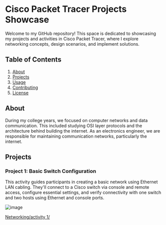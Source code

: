 # Cisco Packet Tracer Projects Showcase

Welcome to my GitHub repository! This space is dedicated to showcasing my projects and activities in Cisco Packet Tracer, where I explore networking concepts, design scenarios, and implement solutions.

## Table of Contents

1. [About](#about)
2. [Projects](#projects)
3. [Usage](#usage)
4. [Contributing](#contributing)
5. [License](#license)

## About

During my college years, we focused on computer networks and data communication. This included studying OSI layer protocols and the architecture behind building the internet. As an electronics engineer, we are responsible for maintaining communication networks, particularly the internet.

## Projects

### Project 1: Basic Switch Configuration

This activity guides participants in creating a basic network using Ethernet LAN cabling. They'll connect to a Cisco switch via console and remote access, configure essential settings, and verify connectivity with one switch and two hosts using Ethernet and console ports.

![image](https://github.com/HorikitaSuzuneTsundere/Networking/assets/80136683/007e2203-5373-4cee-9584-56e5e2d86587)

[Networking/activity 1/](https://github.com/HorikitaSuzuneTsundere/Networking/blob/f828bcaa63f093f9ed70a0d21b7872fbd7702331/activity%201/Earl%20John%20Masaga_Activity%20%231_%20Basic%20Switch%20Configuration%20Part%201.pdf)
